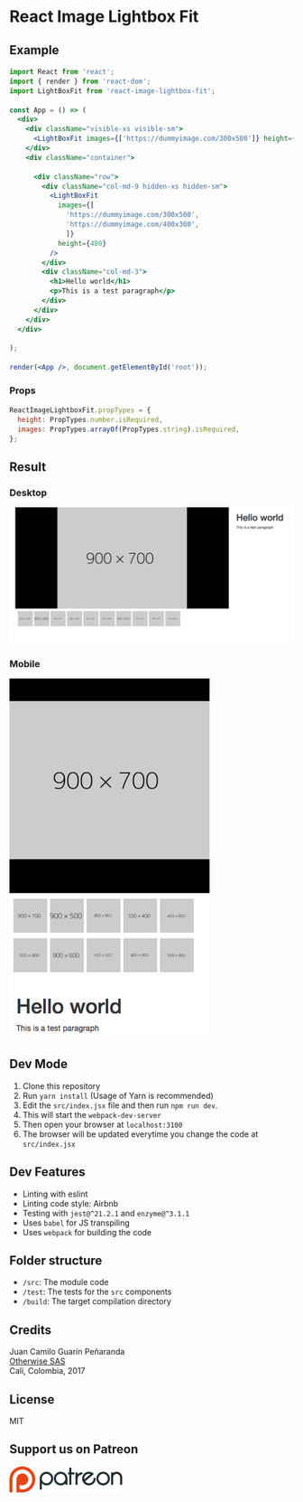 # React Image Lightbox Fit

## Example

```jsx
import React from 'react';
import { render } from 'react-dom';
import LightBoxFit from 'react-image-lightbox-fit';

const App = () => (
  <div>
    <div className="visible-xs visible-sm">
      <LightBoxFit images={['https://dummyimage.com/300x500']} height={400} />
    </div>
    <div className="container">

      <div className="row">
        <div className="col-md-9 hidden-xs hidden-sm">
          <LightBoxFit 
            images={[
              'https://dummyimage.com/300x500',
              'https://dummyimage.com/400x300',
              ]} 
            height={400} 
          />
        </div>
        <div className="col-md-3">
          <h1>Hello world</h1>
          <p>This is a test paragraph</p>
        </div>
      </div>
    </div>
  </div>

);

render(<App />, document.getElementById('root'));
```

### Props
```js
ReactImageLightboxFit.propTypes = {
  height: PropTypes.number.isRequired,
  images: PropTypes.arrayOf(PropTypes.string).isRequired,
};
```

## Result 
### Desktop
![Desktop View](repo/desktop.png)

### Mobile
![Mobile View](repo/mobile.png)


## Dev Mode
1. Clone this repository
1. Run `yarn install` (Usage of Yarn is recommended)
1. Edit the `src/index.jsx` file and then run `npm run dev`.  
1. This will start the `webpack-dev-server` 
1. Then open your browser at `localhost:3100`
1. The browser will be updated everytime you change the code at `src/index.jsx`

## Dev Features
* Linting with eslint
* Linting code style: Airbnb
* Testing with `jest@^21.2.1` and `enzyme@^3.1.1`
* Uses `babel` for JS transpiling
* Uses `webpack` for building the code

## Folder structure
* `/src`: The module code
* `/test`: The tests for the `src` components
* `/build`: The target compilation directory

## Credits
Juan Camilo Guarín Peñaranda  
[Otherwise SAS](https://github.com/owsas)  
Cali, Colombia, 2017

## License
MIT

## Support us on Patreon
[![patreon](./repo/patreon.png)](https://patreon.com/owsas)
